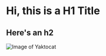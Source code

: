 # Hi, this is a H1 Title
## Here's an h2
![Image of Yaktocat](https://octodex.github.com/images/yaktocat.png)
